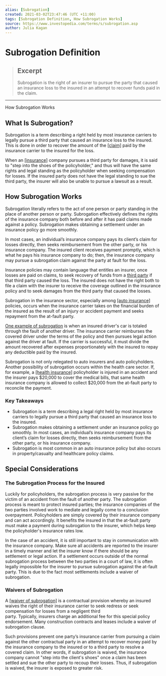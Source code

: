 ```yaml
---
alias: [Subrogation]
created: 2021-03-02T23:47:46 (UTC +11:00)
tags: [Subrogation Definition, How Subrogation Works]
source: https://www.investopedia.com/terms/s/subrogation.asp
author: Julia Kagan
---
```


# Subrogation Definition

> ## Excerpt
> Subrogation is the right of an insurer to pursue the party that caused an insurance loss to the insured in an attempt to recover funds paid in the claim.

---

How Subrogation Works
## What Is Subrogation?

Subrogation is a term describing a right held by most insurance carriers to legally pursue a third party that caused an insurance loss to the insured. This is done in order to recover the amount of the [[claim]](https://www.investopedia.com/terms/i/insurance_claim.asp) paid by the insurance carrier to the insured for the loss.

When an [[insurance]](https://www.investopedia.com/articles/pf/06/insureneeds.asp) company pursues a third party for damages, it is said to "step into the shoes of the policyholder," and thus will have the same rights and legal standing as the policyholder when seeking compensation for losses. If the insured party does not have the legal standing to sue the third party, the insurer will also be unable to pursue a lawsuit as a result.

## How Subrogation Works

Subrogation literally refers to the act of one person or party standing in the place of another person or party. Subrogation effectively defines the rights of the insurance company both before and after it has paid claims made against a policy. Subrogation makes obtaining a settlement under an insurance policy go more smoothly.

In most cases, an individual’s insurance company pays its client’s claim for losses directly, then seeks reimbursement from the other party, or his insurance company. The insured client receives payment promptly, which is what he pays his insurance company to do; then, the insurance company may pursue a subrogation claim against the party at fault for the loss.

Insurance policies may contain language that entitles an insurer, once losses are paid on claims, to seek recovery of funds from a [third party](https://www.investopedia.com/terms/t/third-party.asp) if that third party caused the loss. The insured does not have the right both to file a claim with the insurer to receive the coverage outlined in the insurance policy and to seek damages from the third party that caused the losses.

Subrogation in the insurance sector, especially among [[auto insurance]](https://www.investopedia.com/terms/a/auto-insurance.asp) policies, occurs when the insurance carrier takes on the financial burden of the insured as the result of an injury or accident payment and seeks repayment from the at-fault party.

[One example of subrogation](http://www.dmv.org/insurance/subrogation.php) is when an insured driver's car is totaled through the fault of another driver. The insurance carrier reimburses the covered driver under the terms of the policy and then pursues legal action against the driver at fault. If the carrier is successful, it must divide the amount recovered after expenses proportionately with the insured to repay any deductible paid by the insured.

Subrogation is not only relegated to auto insurers and auto policyholders. Another possibility of subrogation occurs within the health care sector. If, for example, a [[health insurance]](https://www.investopedia.com/terms/h/healthinsurance.asp) policyholder is injured in an accident and the insurer pays $20,000 to cover the medical bills, that same health insurance company is allowed to collect $20,000 from the at-fault party to reconcile the payment.

### Key Takeaways

-   Subrogation is a term describing a legal right held by most insurance carriers to legally pursue a third party that caused an insurance loss to the insured. 
-   Subrogation makes obtaining a settlement under an insurance policy go smoothly. In most cases, an individual’s insurance company pays its client’s claim for losses directly, then seeks reimbursement from the other party, or his insurance company.
-   Subrogation is most common in an auto insurance policy but also occurs in property/casualty and healthcare policy claims.

## Special Considerations

### The Subrogation Process for the Insured

Luckily for policyholders, the subrogation process is very passive for the victim of an accident from the fault of another party. The subrogation process is meant to protect insured parties; the insurance companies of the two parties involved work to mediate and legally come to a conclusion overpayment. Policyholders are simply covered by their insurance company and can act accordingly. It benefits the insured in that the at-fault party must make a payment during subrogation to the insurer, which helps keep the policyholder's insurance rates low.

In the case of an accident, it is still important to stay in communication with the insurance company. Make sure all accidents are reported to the insurer in a timely manner and let the insurer know if there should be any settlement or legal action. If a settlement occurs outside of the normal subrogation process between the two parties in a court of law, it is often legally impossible for the insurer to pursue subrogation against the at-fault party. This is due to the fact most settlements include a waiver of subrogation.

### Waivers of Subrogation

A [[waiver of subrogation]](https://www.investopedia.com/terms/w/waiver-of-subrogation.asp) is a contractual provision whereby an insured waives the right of their insurance carrier to seek redress or seek compensation for losses from a negligent third party. Typically, insurers charge an additional fee for this special policy endorsement. Many construction contracts and leases include a waiver of subrogation clause.

Such provisions prevent one party’s insurance carrier from pursuing a claim against the other contractual party in an attempt to recover money paid by the insurance company to the insured or to a third party to resolve a covered claim. In other words, if subrogation is waived, the insurance company cannot "step into the client's shoes" once a claim has been settled and sue the other party to recoup their losses. Thus, if subrogation is waived, the insurer is exposed to greater risk.
